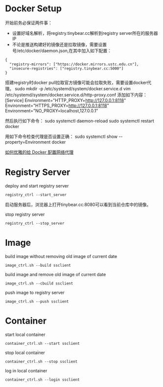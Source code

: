 # Docker Setup

开始前务必保证两件事：
+ 设置好域名解析，将registry.tinybear.cc解析到registry server所在的服务器IP
+ 不论是推送构建好的镜像还是拉取镜像，需要设置号/etc/docker/daemon.json,在其中加入如下配置：
```
{
  "registry-mirrors": ["https://docker.mirrors.ustc.edu.cn"],
  "insecure-registries": ["registry.tinybear.cc:5000"]
}
```

搭建registry时docker pull拉取官方镜像可能会拉取失败，需要设置docker代理。
sudo mkdir -p /etc/systemd/system/docker.service.d
vim /etc/systemd/system/docker.service.d/http-proxy.conf
添加如下内容：
[Service]
Environment="HTTP_PROXY=http://127.0.0.1:8118"
Environment="HTTPS_PROXY=http://127.0.0.1:8118"
Environment="NO_PROXY=localhost,127.0.0.1"

然后执行如下命令：
sudo systemctl daemon-reload
sudo systemctl restart docker

用如下命令检查代理是否设置正确：
sudo systemctl show --property=Environment docker

[如何优雅的给 Docker 配置网络代理](https://www.cnblogs.com/Chary/p/18096678)

# Registry Server

deploy and start registry server
```
registry_ctrl --start_server
```
启动服务器后，浏览器上打开tinybear.cc:8080可以看到当前仓库中的镜像。

stop registry server
```
registry_ctrl --stop_server
```


# Image
build image without removing old image of current date
```
image_ctrl.sh --build ssclient
```

build image and remove old image of current date
```
image_ctrl.sh --cbuild ssclient
```

push image to registry server
```
image_ctrl.sh --push ssclient
```

# Container
start local container
```
container_ctrl.sh --start ssclient
```

stop local container
```
container_ctrl.sh --stop ssclient
```

log in local container
```
container_ctrl.sh --login ssclient
```